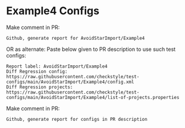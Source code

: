 # Example4 Configs
Make comment in PR:
```
Github, generate report for AvoidStarImport/Example4
```
OR as alternate:
Paste below given to PR description to use such test configs:
```
Report label: AvoidStarImport/Example4
Diff Regression config: https://raw.githubusercontent.com/checkstyle/test-configs/main/AvoidStarImport/Example4/config.xml
Diff Regression projects: https://raw.githubusercontent.com/checkstyle/test-configs/main/AvoidStarImport/Example4/list-of-projects.properties
```
Make comment in PR:
```
Github, generate report for configs in PR description
```
